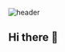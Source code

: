 ![header](https://capsule-render.vercel.app/api?type=transparent&color=1d47f0&height=100&section=header&text=Hi,%20I'm%20Juwon🖖&fontSize=50)

## Hi there 👋

<!--
**HiJuwon/HiJuwon** is a ✨ _special_ ✨ repository because its `README.md` (this file) appears on your GitHub profile.

Here are some ideas to get you started:

- 🔭 I’m currently working on ...
- 🌱 I’m currently learning ...
- 👯 I’m looking to collaborate on ...
- 🤔 I’m looking for help with ...
- 💬 Ask me about ...
- 📫 How to reach me: ...
- 😄 Pronouns: ...
- ⚡ Fun fact: ...
-->
